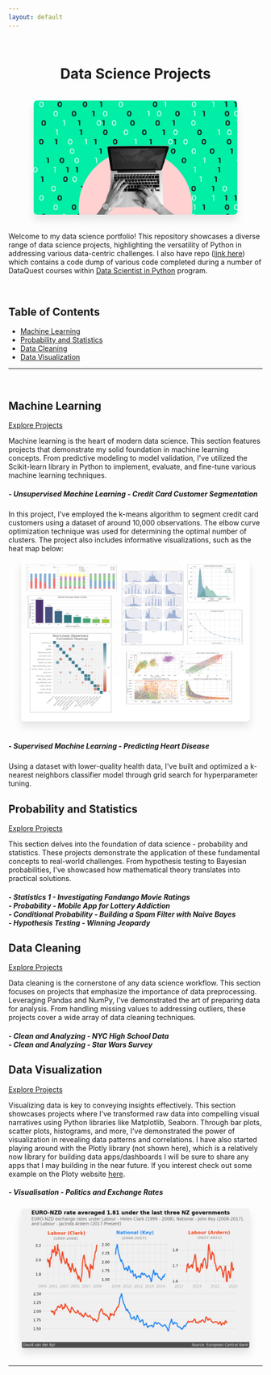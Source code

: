 ```yaml
---
layout: default
---
```

<br>

<h1 style="text-align: center;">Data Science Projects</h1>

<br>

<div align="center">
  <img src="images/Data-Science.gif?raw=true" alt="Data Science Projects" style="max-width: 80%; box-shadow: 0px 10px 16px rgba(0, 0, 0, 0.1); border-radius: 7px;">
</div>

<br>

Welcome to my data science portfolio! This repository showcases a diverse range of data science projects, highlighting the versatility of Python in addressing various data-centric challenges. I also have repo ([link here](https://github.com/David-vanderByl/Data_Quest_code.git)) which contains a code dump of various code completed during a number of DataQuest courses within [Data Scientist in Python](https://www.dataquest.io/path/data-scientist/) program.


<br>

## Table of Contents

- [Machine Learning](#machine-learning)
- [Probability and Statistics](#probability-and-statistics)
- [Data Cleaning](#data-cleaning)
- [Data Visualization](#data-visualization)

---
<br>

## Machine Learning

[Explore Projects](https://github.com/David-vanderByl/Data-Science-Projects/tree/main/Machine%20Learning)

Machine learning is the heart of modern data science. This section features projects that demonstrate my solid foundation in machine learning concepts. From predictive modeling to model validation, I've utilized the Scikit-learn library in Python to implement, evaluate, and fine-tune various machine learning techniques.


<h5> 
- Unsupervised Machine Learning - Credit Card Customer Segmentation
</h5>

In this project, I've employed the k-means algorithm to segment credit card customers using a dataset of around 10,000 observations. The elbow curve optimization technique was used for determining the optimal number of clusters. The project also includes informative visualizations, such as the heat map below:

<div align="center">
  <img src="images/plot_collage_1.png?raw=true" alt="Credit Card Customer Segmentation" style="max-width: 90%; box-shadow: 0px 10px 16px rgba(0, 0, 0, 0.1); border-radius: 7px;">
</div>

<br>

<h5> 
- Supervised Machine Learning - Predicting Heart Disease
</h5>

Using a dataset with lower-quality health data, I've built and optimized a k-nearest neighbors classifier model through grid search for hyperparameter tuning.



## Probability and Statistics

[Explore Projects](https://github.com/David-vanderByl/Data-Science-Projects/tree/main/Probability%20and%20Statistics)

This section delves into the foundation of data science - probability and statistics. These projects demonstrate the application of these fundamental concepts to real-world challenges. From hypothesis testing to Bayesian probabilities, I've showcased how mathematical theory translates into practical solutions.

<h5>
- Statistics 1 - Investigating Fandango Movie Ratings<br>
- Probability - Mobile App for Lottery Addiction<br>
- Conditional Probability - Building a Spam Filter with Naive Bayes<br>
- Hypothesis Testing - Winning Jeopardy<br>
</h5>


## Data Cleaning

[Explore Projects](https://github.com/David-vanderByl/Data-Science-Projects/tree/main/Data%20Cleaning)

Data cleaning is the cornerstone of any data science workflow. This section focuses on projects that emphasize the importance of data preprocessing. Leveraging Pandas and NumPy, I've demonstrated the art of preparing data for analysis. From handling missing values to addressing outliers, these projects cover a wide array of data cleaning techniques.

<h5>
- Clean and Analyzing - NYC High School Data<br>
- Clean and Analyzing - Star Wars Survey<br>
</h5>

## Data Visualization

[Explore Projects](https://github.com/David-vanderByl/Data-Science-Projects/tree/main/Data%20Visualization)

Visualizing data is key to conveying insights effectively. This section showcases projects where I've transformed raw data into compelling visual narratives using Python libraries like Matplotlib, Seaborn. Through bar plots, scatter plots, histograms, and more, I've demonstrated the power of visualization in revealing data patterns and correlations. I have also started playing around with the Plotly library (not shown here), which is a relatively now library for building data apps/dashboards I will be sure to share any apps that I may building in the near future. If you interest check out some example on the Ploty website [here](https://plotly.com/examples/).

<h5>
- Visualisation - Politics and Exchange Rates
</h5>


<div align="center">
  <img src="images/data_vis_1.png?raw=true" alt="Data Visualization" style="max-width: 90%; box-shadow: 0px 10px 16px rgba(0, 0, 0, 0.1); border-radius: 7px;">
</div>
<br>

---

